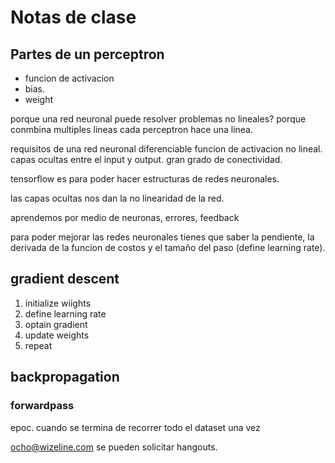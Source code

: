 # Notas de clase
## Partes de un perceptron
* funcion de activacion
* bias.
* weight

porque una red neuronal puede resolver problemas no lineales?
	porque conmbina multiples lineas
	cada perceptron hace una linea.

requisitos de una red neuronal
diferenciable funcion de activacion no lineal.
capas ocultas entre el input y output.
gran grado de conectividad.

tensorflow es para poder hacer estructuras de redes neuronales.

las capas ocultas nos dan la no linearidad de la red.

aprendemos por medio de neuronas, errores, feedback

para poder mejorar las redes neuronales tienes que saber la pendiente, la derivada de la funcion de costos y el tamaño del paso (define learning rate).



## gradient descent

1. initialize wiights
2. define learning rate
3. optain gradient
4. update weights
5. repeat

## backpropagation

### forwardpass

epoc. cuando se termina de recorrer todo el dataset una vez 

ocho@wizeline.com
se pueden solicitar hangouts.
